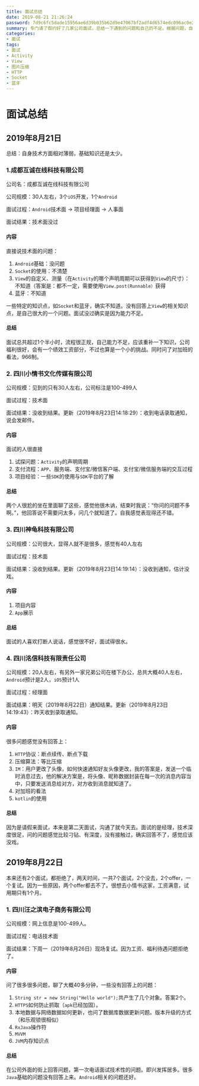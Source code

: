 ```yaml
---
title: 面试总结
date: 2019-08-21 21:26:24
password: 7d9c6fc5dade15956ae6d39b035b62d9e47067bf2adf4d6574edc096ac0e2acb
summary: 专门请了假约好了几家公司面试，总结一下遇到的问题和自己的不足。根据问题，自我定目标，再深入学习。
categories:
- 面试
tags:
- 面试
- Activity
- View
- 图片压缩
- HTTP
- Socket
- 蓝牙
---
```


# 面试总结

## 2019年8月21日

总结：自身技术方面相对薄弱，基础知识还是太少。

### 1.成都互诚在线科技有限公司

公司名：成都互诚在线科技有限公司

公司规模：30人左右，3个`iOS`开发，1个`Android`

面试过程：`Android`技术面 -> 项目经理面 -> 人事面

面试结果：技术面没过

#### 内容

直接说技术面的问题：

1. `Android`基础：没问题
2. `Socket`的使用：不清楚
3. `View`的自定义、测量（在`Activity`的哪个声明周期可以获得到`View`的尺寸）：不知道（答案是：都不一定，需要使用`View.post(Runnable）`获得
4. 蓝牙：不知道

一些特定的知识点，如`Socket`和蓝牙，确实不知道。没有回答上`View`的相关知识点，是自己很大的一个问题。面试没过确实是因为能力不足。

#### 总结

面试总共超过1个半小时，流程很正规，自己能力不足，应该重补一下知识，公司福利很好，会有一个绩效工资部分，不过也算是一个小的挑战。同时问了对加班的看法，966制。

### 2. 四川小情书文化传媒有限公司

公司规模：见到的只有30人左右，公司标注是100-499人

面试过程：技术面

面试结果：没收到结果。更新（2019年8月23日14:18:29）：收到电话录取通知，说会发邮件。

#### 内容

面试的人很直接

1. 试探问题：`Activity`的声明周期
2. 支付流程：`APP`、服务端、支付宝/微信客户端、支付宝/微信服务端的交互过程
3. 项目经验：一些`SDK`的使用与`SDK`平台的了解

#### 总结

两个人很尬的坐在里面聊了这些，感觉他很木讷，结束时我说：“你问的问题不多啊。”，他回答说不需要问太多，问几个就知道了。自我感觉表现得还不错。

### 3. 四川神龟科技有限公司

公司规模：公司很大，显得人就不是很多，感觉有40人左右

面试过程：技术面

面试结果：没收到结果。更新（2019年8月23日14:19:14）：没收到通知，估计没戏。

#### 内容

1. 项目内容
2. `App`展示

#### 总结

面试的人喜欢打断人说话，感觉很不好，面试得很水。

### 4. 四川洺信科技有限责任公司

公司规模：20人左右，有另外一家兄弟公司在楼下办公，总共大概40人左右，`Android`预计是2人，`iOS`预计1人

面试过程：经理面

面试结果：明天（2019年8月22日）通知结果。更新（2019年8月23日14:19:43）：昨天收到录取通知。

#### 内容

很多问题感觉没有回答上：

1. `HTTP`协议：断点续传、断点下载
2. 压缩算法：等比压缩
3. `IM`：用户更改了头像，如何快速通知好友头像更改，我的答案是，发送一个临时消息过去，他的解决方案是，将头像、昵称数据封装在每一次的消息内容当中，只要发送消息给对方，对方收到消息就知道了。
4. 对加班的看法
5. `kotlin`的使用

#### 总结

因为是请假来面试，本来是第二天面试，沟通了就今天去。面试的是经理，技术深度很足，问的问题感觉比较刁钻、有深度，没有接触过，确实回答不了，感觉应该没戏。

## 2019年8月22日

本来还有2个面试，都拒绝了，两天时间，一共7个面试，2个没去，2个offer，一个复试。因为一些原因，两个offer都去不了。很想去小情书这家，工资满意，试用期只有1个月。

### 1. 四川汪之滨电子商务有限公司

公司规模：网上信息是100-499人。

面试过程：电话技术面

面试结果：下周一（2019年8月26日）现场复试。因为工资、福利待遇问题拒绝了。

#### 内容

问了很多很多问题，聊了大概40多分钟，一些没有回答上的问题：

1. `String str = new String("Hello world");`共产生了几个对象。答案2个。
2. `HTTPS`如何防止抓取（`apk`已经加固）。
3. 本地数据与网络数据如何更新，也问了数据库数据更新问题。版本升级的方式（和乐观锁很相似）
4. `RxJava`操作符
5. `MVVM`
6. `JVM`内存知识点

#### 总结

在公司外面的街上回答问题，第一次电话面试技术性的问题。即兴发挥居多。很多`Java`基础的问题没有回答上来。`Android`相关的问题还好。
